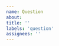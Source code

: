 ```yaml
---
name: Question
about:
title: ''
labels: 'question'
assignees: ''
---
```


<!--

Consider these options before opening an issue for a question:

- checking the FAQ at https://comma.ai/faq
- checking the wiki at https://wiki.comma.ai
- asking your question on our community discord at https://discord.comma.ai

-->
